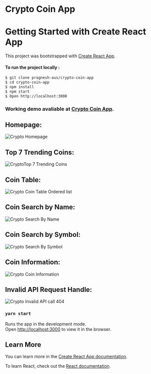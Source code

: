 # Crypto Coin App

# Getting Started with Create React App

This project was bootstrapped with [Create React App](https://github.com/facebook/create-react-app).

#### To run the project locally :
```bash
$ git clone pragnesh-aus/crypto-coin-app
$ cd crypto-coin-app
$ npm install
$ npm start
$ Open http://localhost:3000
````

### Working demo avaliable at [Crypto Coin App](https://crypto-coin-apps.netlify.app/).

## Homepage:
![Crypto Homepage](https://user-images.githubusercontent.com/85042722/139381337-8ea05f3a-fd72-4fb0-8d6b-dd8d2ba0e656.png)

## Top 7 Trending Coins:
![CryptoTop 7 Trending Coins](https://user-images.githubusercontent.com/85042722/139381591-4e0fa662-afd2-471f-9fba-73d3eba4c772.png)

## Coin Table:
![Crypto Coin Table Ordered list](https://user-images.githubusercontent.com/85042722/139381439-1041c388-8600-4447-8b7e-4a646cad5767.png)

## Coin Search by Name:
![Crypto Search By Name](https://user-images.githubusercontent.com/85042722/139381500-8ae59417-510b-47bd-a588-7ab5c641f6e6.png)

## Coin Search by Symbol:
![Crypto Search By Symbol](https://user-images.githubusercontent.com/85042722/139381554-adbefcd4-df09-40d6-9ae7-d8f0f10f1e6c.png)

## Coin Information: 
![Crypto Coin Information](https://user-images.githubusercontent.com/85042722/139381644-f2e26a2e-5851-4a53-8d3b-00b424f1a9d5.png)

## Invalid API Request Handle:
![Crypto Invalid API call 404](https://user-images.githubusercontent.com/85042722/139381708-589faf07-26fb-4626-a040-081863f73461.png)

### `yarn start`

Runs the app in the development mode.\
Open [http://localhost:3000](http://localhost:3000) to view it in the browser.




## Learn More

You can learn more in the [Create React App documentation](https://facebook.github.io/create-react-app/docs/getting-started).

To learn React, check out the [React documentation](https://reactjs.org/).


